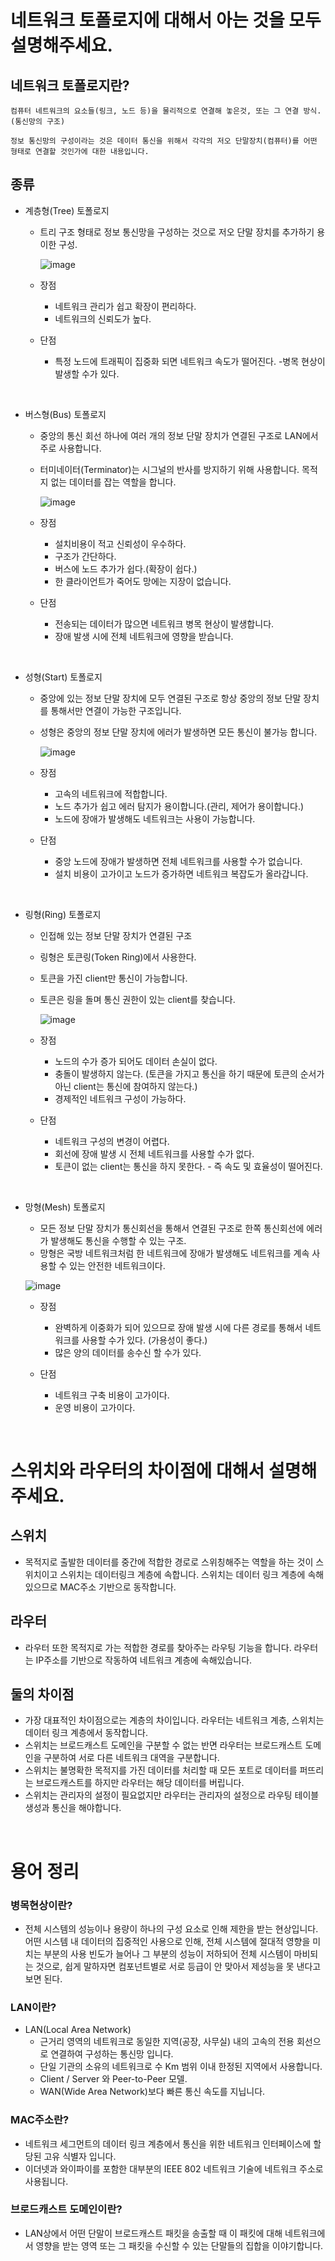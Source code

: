 # 네트워크 토폴로지에 대해서 아는 것을 모두 설명해주세요.

## 네트워크 토폴로지란?

    컴퓨터 네트워크의 요소들(링크, 노드 등)을 물리적으로 연결해 놓은것, 또는 그 연결 방식.(통신망의 구조)

    정보 통신망의 구성이라는 것은 데이터 통신을 위해서 각각의 저오 단말장치(컴퓨터)를 어떤 형태로 연결할 것인가에 대한 내용입니다.

## 종류

- 계층형(Tree) 토폴로지

  - 트리 구조 형태로 정보 통신망을 구성하는 것으로 저오 단말 장치를 추가하기 용이한 구성.

    ![image](./image/tree_topology.png)

  - 장점
    - 네트워크 관리가 쉽고 확장이 편리하다.
    - 네트워크의 신뢰도가 높다.
  - 단점
    - 특정 노드에 트래픽이 집중화 되면 네트워크 속도가 떨어진다. -병목 현상이 발생할 수가 있다.

<br />

- 버스형(Bus) 토폴로지

  - 중앙의 통신 회선 하나에 여러 개의 정보 단말 장치가 연결된 구조로 LAN에서 주로 사용합니다.
  - 터미네이터(Terminator)는 시그널의 반사를 방지하기 위해 사용합니다. 목적지 없는 데이터를 잡는 역할을 합니다.

    ![image](./image/bus_topology.png)

  - 장점
    - 설치비용이 적고 신뢰성이 우수하다.
    - 구조가 간단하다.
    - 버스에 노드 추가가 쉽다.(확장이 쉽다.)
    - 한 클라이언트가 죽어도 망에는 지장이 없습니다.
  - 단점
    - 전송되는 데이터가 많으면 네트워크 병목 현상이 발생합니다.
    - 장애 발생 시에 전체 네트워크에 영향을 받습니다.

<br />

- 성형(Start) 토폴로지

  - 중앙에 있는 정보 단말 장치에 모두 연결된 구조로 항상 중앙의 정보 단말 장치를 통해서만 연결이 가능한 구조입니다.
  - 성형은 중앙의 정보 단말 장치에 에러가 발생하면 모든 통신이 불가능 합니다.

    ![image](./image/star_topology.png)

  - 장점
    - 고속의 네트워크에 적합합니다.
    - 노드 추가가 쉽고 에러 탐지가 용이합니다.(관리, 제어가 용이합니다.)
    - 노드에 장애가 발생해도 네트워크는 사용이 가능합니다.
  - 단점
    - 중앙 노드에 장애가 발생하면 전체 네트워크를 사용할 수가 없습니다.
    - 설치 비용이 고가이고 노드가 증가하면 네트워크 복잡도가 올라갑니다.

<br />

- 링형(Ring) 토폴로지

  - 인접해 있는 정보 단말 장치가 연결된 구조
  - 링형은 토큰링(Token Ring)에서 사용한다.
  - 토큰을 가진 client만 통신이 가능합니다.
  - 토큰은 링을 돌며 통신 권한이 있는 client를 찾습니다.

    ![image](./image/ring_topology.png)

  - 장점

    - 노드의 수가 증가 되어도 데이터 손실이 없다.
    - 충돌이 발생하지 않는다. (토큰을 가지고 통신을 하기 때문에 토큰의 순서가 아닌 client는 통신에 참여하지 않는다.)
    - 경제적인 네트워크 구성이 가능하다.

  - 단점
    - 네트워크 구성의 변경이 어렵다.
    - 회선에 장애 발생 시 전체 네트워크를 사용할 수가 없다.
    - 토큰이 없는 client는 통신을 하지 못한다. - 즉 속도 및 효율성이 떨어진다.

<br />

- 망형(Mesh) 토폴로지

  - 모든 정보 단말 장치가 통신회선을 통해서 연결된 구조로 한쪽 통신회선에 에러가 발생해도 통신을 수행할 수 있는 구조.
  - 망형은 국방 네트워크처럼 한 네트워크에 장애가 발생해도 네트워크를 계속 사용할 수 있는 안전한 네트워크이다.

  ![image](./image/mesh_topology.png)

  - 장점

    - 완벽하게 이중화가 되어 있으므로 장애 발생 시에 다른 경로를 통해서 네트워크를 사용할 수가 있다. (가용성이 좋다.)
    - 많은 양의 데이터를 송수신 할 수가 있다.

  - 단점
    - 네트워크 구축 비용이 고가이다.
    - 운영 비용이 고가이다.

<br />

# 스위치와 라우터의 차이점에 대해서 설명해주세요.

## 스위치

- 목적지로 출발한 데이터를 중간에 적합한 경로로 스위칭해주는 역할을 하는 것이 스위치이고 스위치는 데이터링크 계층에 속합니다. 스위치는 데이터 링크 계층에 속해 있으므로 MAC주소 기반으로 동작합니다.

## 라우터

- 라우터 또한 목적지로 가는 적합한 경로를 찾아주는 라우팅 기능을 합니다. 라우터는 IP주소를 기반으로 작동하여 네트워크 계층에 속해있습니다.

## 둘의 차이점

- 가장 대표적인 차이점으로는 계층의 차이입니다. 라우터는 네트워크 계층, 스위치는 데이터 링크 계층에서 동작합니다.
- 스위치는 브로드캐스트 도메인을 구분할 수 없는 반면 라우터는 브로드캐스트 도메인을 구분하여 서로 다른 네트워크 대역을 구분합니다.
- 스위치는 불명확한 목적지를 가진 데이터를 처리할 때 모든 포트로 데이터를 퍼뜨리는 브로드캐스트를 하지만 라우터는 해당 데이터를 버립니다.
- 스위치는 관리자의 설정이 필요없지만 라우터는 관리자의 설정으로 라우팅 테이블 생성과 통신을 해야합니다.

<br />

# 용어 정리

### 병목현상이란?

- 전체 시스템의 성능이나 용량이 하나의 구성 요소로 인해 제한을 받는 현상입니다. 어떤 시스템 내 데이터의 집중적인 사용으로 인해, 전체 시스템에 절대적 영향을 미치는 부분의 사용 빈도가 늘어나 그 부분의 성능이 저하되어 전체 시스템이 마비되는 것으로, 쉽게 말하자면 컴포넌트별로 서로 등급이 안 맞아서 제성능을 못 낸다고 보면 된다.

### LAN이란?

- LAN(Local Area Network)
  - 근거리 영역의 네트워크로 동일한 지역(공장, 사무실) 내의 고속의 전용 회선으로 연결하여 구성하는 통신망 입니다.
  - 단일 기관의 소유의 네트워크로 수 Km 범위 이내 한정된 지역에서 사용합니다.
  - Client / Server 와 Peer-to-Peer 모델.
  - WAN(Wide Area Network)보다 빠른 통신 속도를 지닙니다.

### MAC주소란?

- 네트워크 세그먼트의 데이터 링크 계층에서 통신을 위한 네트워크 인터페이스에 할당된 고유 식별자 입니다.
- 이더넷과 와이파이를 포함한 대부분의 IEEE 802 네트워크 기술에 네트워크 주소로 사용됩니다.

### 브로드캐스트 도메인이란?

- LAN상에서 어떤 단말이 브로드캐스트 패킷을 송출할 때 이 패킷에 대해 네트워크에서 영향을 받는 영역 또는 그 패킷을 수신할 수 있는 단말들의 집합을 이야기합니다.
